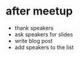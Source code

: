 # after meetup

- thank speakers
- ask speakers for slides
- write blog post
- add speakers to the list
